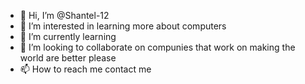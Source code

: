 - 👋 Hi, I’m @Shantel-12
- 👀 I’m interested in learning more about computers
- 🌱 I’m currently learning 
- 💞️ I’m looking to collaborate on compunies that work on making the world are better please
- 📫 How to reach me contact me

<!---
Shantel-12/Shantel-12 is a ✨ special ✨ repository because its `README.md` (this file) appears on your GitHub profile.
You can click the Preview link to take a look at your changes.
--->
